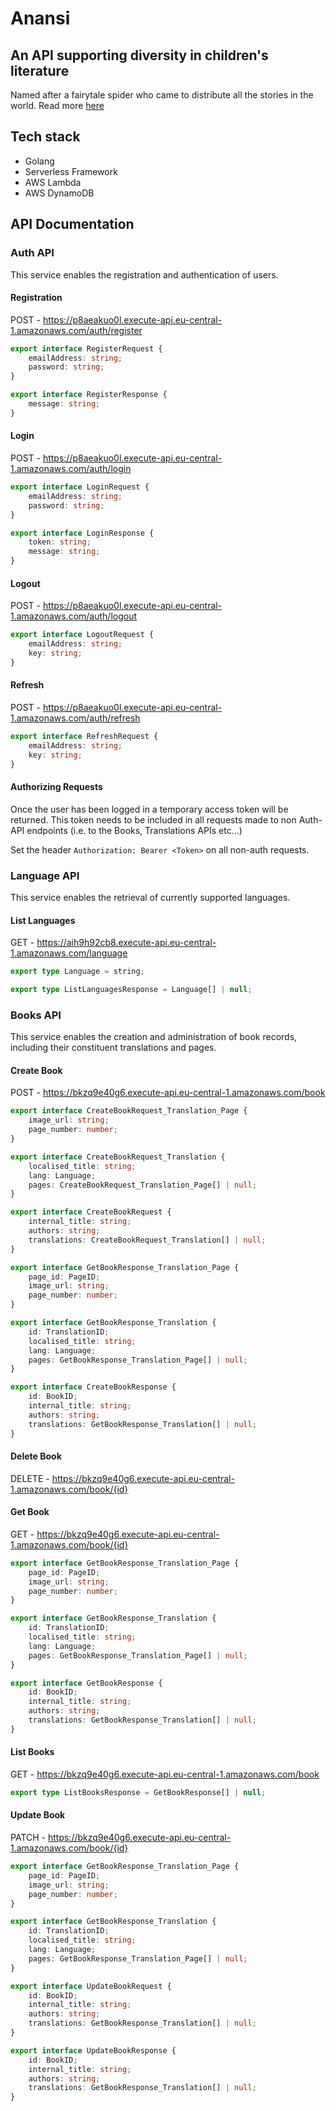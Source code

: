 # Anansi
## An API supporting diversity in children's literature

Named after a fairytale spider who came to distribute all the stories in the world. Read more [here](https://en.wikipedia.org/wiki/Anansi#Akan-Ashanti_Anansi_stories)

## Tech stack

- Golang
- Serverless Framework
- AWS Lambda
- AWS DynamoDB

## API Documentation

### Auth API

This service enables the registration and authentication of users.

#### Registration

POST - https://p8aeakuo0l.execute-api.eu-central-1.amazonaws.com/auth/register

```typescript
export interface RegisterRequest {
	emailAddress: string;
	password: string;
}

export interface RegisterResponse {
	message: string;
}
```

#### Login

POST - https://p8aeakuo0l.execute-api.eu-central-1.amazonaws.com/auth/login

```typescript
export interface LoginRequest {
	emailAddress: string;
	password: string;
}

export interface LoginResponse {
	token: string;
	message: string;
}
```

#### Logout

POST - https://p8aeakuo0l.execute-api.eu-central-1.amazonaws.com/auth/logout

```typescript
export interface LogoutRequest {
	emailAddress: string;
	key: string;
}
```

#### Refresh

POST - https://p8aeakuo0l.execute-api.eu-central-1.amazonaws.com/auth/refresh

```typescript
export interface RefreshRequest {
	emailAddress: string;
	key: string;
}
```

#### Authorizing Requests

Once the user has been logged in a temporary access token will be returned. This token needs to be included in all requests made to non Auth-API endpoints (i.e. to the Books, Translations APIs etc...)

Set the header `Authorization: Bearer <Token>` on all non-auth requests.

### Language API

This service enables the retrieval of currently supported languages.

#### List Languages

GET - https://aih9h92cb8.execute-api.eu-central-1.amazonaws.com/language

```typescript
export type Language = string;

export type ListLanguagesResponse = Language[] | null;
```

### Books API

This service enables the creation and administration of book records, including their constituent translations and pages.

#### Create Book

POST - https://bkzq9e40g6.execute-api.eu-central-1.amazonaws.com/book

```typescript
export interface CreateBookRequest_Translation_Page {
	image_url: string;
	page_number: number;
}

export interface CreateBookRequest_Translation {
	localised_title: string;
	lang: Language;
	pages: CreateBookRequest_Translation_Page[] | null;
}

export interface CreateBookRequest {
	internal_title: string;
	authors: string;
	translations: CreateBookRequest_Translation[] | null;
}

export interface GetBookResponse_Translation_Page {
	page_id: PageID;
	image_url: string;
	page_number: number;
}

export interface GetBookResponse_Translation {
	id: TranslationID;
	localised_title: string;
	lang: Language;
	pages: GetBookResponse_Translation_Page[] | null;
}

export interface CreateBookResponse {
	id: BookID;
	internal_title: string;
	authors: string;
	translations: GetBookResponse_Translation[] | null;
}
```

#### Delete Book

DELETE - https://bkzq9e40g6.execute-api.eu-central-1.amazonaws.com/book/{id}

#### Get Book

GET - https://bkzq9e40g6.execute-api.eu-central-1.amazonaws.com/book/{id}

```typescript
export interface GetBookResponse_Translation_Page {
	page_id: PageID;
	image_url: string;
	page_number: number;
}

export interface GetBookResponse_Translation {
	id: TranslationID;
	localised_title: string;
	lang: Language;
	pages: GetBookResponse_Translation_Page[] | null;
}

export interface GetBookResponse {
	id: BookID;
	internal_title: string;
	authors: string;
	translations: GetBookResponse_Translation[] | null;
}
```

#### List Books

GET - https://bkzq9e40g6.execute-api.eu-central-1.amazonaws.com/book

```typescript
export type ListBooksResponse = GetBookResponse[] | null;
```

#### Update Book

PATCH - https://bkzq9e40g6.execute-api.eu-central-1.amazonaws.com/book/{id}

```typescript
export interface GetBookResponse_Translation_Page {
	page_id: PageID;
	image_url: string;
	page_number: number;
}

export interface GetBookResponse_Translation {
	id: TranslationID;
	localised_title: string;
	lang: Language;
	pages: GetBookResponse_Translation_Page[] | null;
}

export interface UpdateBookRequest {
	id: BookID;
	internal_title: string;
	authors: string;
	translations: GetBookResponse_Translation[] | null;
}

export interface UpdateBookResponse {
	id: BookID;
	internal_title: string;
	authors: string;
	translations: GetBookResponse_Translation[] | null;
}
```